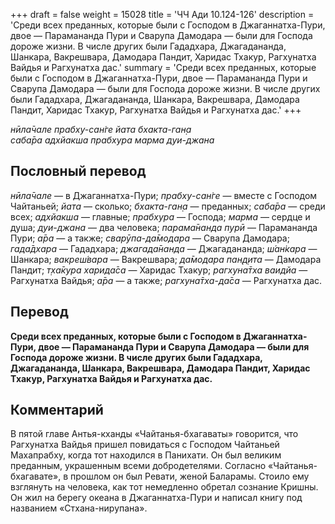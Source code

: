 +++
draft = false
weight = 15028
title = 'ЧЧ Ади 10.124-126'
description = 'Среди всех преданных, которые были с Господом в Джаганнатха-Пури, двое — Парамананда Пури и Сварупа Дамодара — были для Господа дороже жизни. В числе других были Гададхара, Джагадананда, Шанкара, Вакрешвара, Дамодара Пандит, Харидас Тхакур, Рагхунатха Вайдья и Рагхунатха дас.'
summary = 'Среди всех преданных, которые были с Господом в Джаганнатха-Пури, двое — Парамананда Пури и Сварупа Дамодара — были для Господа дороже жизни. В числе других были Гададхара, Джагадананда, Шанкара, Вакрешвара, Дамодара Пандит, Харидас Тхакур, Рагхунатха Вайдья и Рагхунатха дас.'
+++

_нӣла̄чале прабху-сан̇ге йата бхакта-ган̣а  
саба̄ра адхйакша прабхура марма дуи-джана_

## Пословный перевод

_нӣла̄чале_ — в Джаганнатха-Пури; _прабху_\-_сан̇ге_ — вместе с Господом Чайтаньей; _йата_ — сколько; _бхакта_\-_ган̣а_ — преданных; _саба̄ра_ — среди всех; _адхйакша_ — главные; _прабхура_ — Господа; _марма_ — сердце и душа; _дуи_\-_джана_ — два человека; _парама̄нанда_ _пурӣ_ — Парамананда Пури; _а̄ра_ — а также; _сварӯпа_\-_да̄модара_ — Сварупа Дамодара; _гада̄дхара_ — Гададхара; _джагада̄нанда_ — Джагадананда; _ш́ан̇кара_ — Шанкара; _вакреш́вара_ — Вакрешвара; _да̄модара_ _пан̣д̣ита_ — Дамодара Пандит; _т̣ха̄кура_ _харида̄са_ — Харидас Тхакур; _рагхуна̄тха_ _ваидйа_ — Рагхунатха Вайдья; _а̄ра_ — а также; _рагхуна̄тха_\-_да̄са_ — Рагхунатха дас.

## Перевод

**Среди всех преданных, которые были с Господом в Джаганнатха-Пури, двое — Парамананда Пури и Сварупа Дамодара — были для Господа дороже жизни. В числе других были Гададхара, Джагадананда, Шанкара, Вакрешвара, Дамодара Пандит, Харидас Тхакур, Рагхунатха Вайдья и Рагхунатха дас.**

## Комментарий

В пятой главе Антья-кханды «Чайтанья-бхагаваты» говорится, что Рагхунатха Вайдья пришел повидаться с Господом Чайтаньей Махапрабху, когда тот находился в Панихати. Он был великим преданным, украшенным всеми добродетелями. Согласно «Чайтанья-бхагавате», в прошлом он был Ревати, женой Баларамы. Стоило ему взглянуть на человека, как тот немедленно обретал сознание Кришны. Он жил на берегу океана в Джаганнатха-Пури и написал книгу под названием «Стхана-нирупана».
